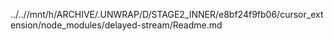 ../..//mnt/h/ARCHIVE/.UNWRAP/D/STAGE2_INNER/e8bf24f9fb06/cursor_extension/node_modules/delayed-stream/Readme.md